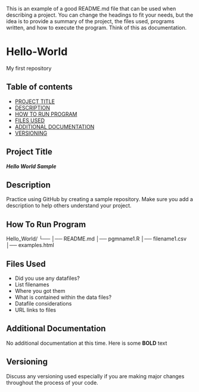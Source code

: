 This is an example of a good README.md file that can be used when describing a project. You can change the headings to fit your needs, but the idea is to provide a summary of the project, the files used, programs written, and how to execute the program. Think of this as documentation.

# Hello-World
My first repository

## Table of contents

- [PROJECT TITLE](#Project-Title)
- [DESCRIPTION](#Description)
- [HOW TO RUN PROGRAM](#How-To-Run-Program)
- [FILES USED](#Files-Used)
- [ADDITIONAL DOCUMENTATION](#Additional-Documentation)
- [VERSIONING](#Versioning)

## Project Title
***Hello World Sample***

## Description

Practice using GitHub by creating a sample repository. Make sure you add a description to help others understand your project.

## How To Run Program

Hello_World/
└── 
    │── README.md
    │── pgmname1.R
    │── filename1.csv
    │── examples.html

## Files Used

- Did you use any datafiles?
- List filenames
- Where you got them
- What is contained within the data files?
- Datafile considerations
- URL links to files

## Additional Documentation

No additional documentation at this time. Here is some **BOLD** text

## Versioning

Discuss any versioning used especially if you are making major changes throughout the process of your code.
